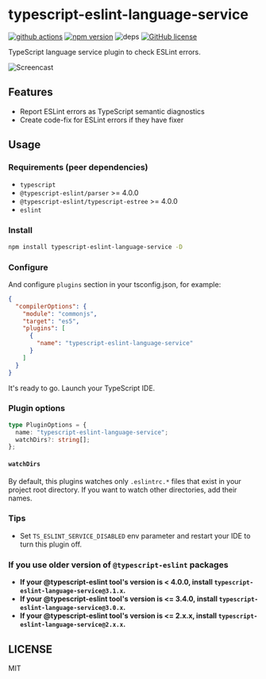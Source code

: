# typescript-eslint-language-service

[![github actions](https://github.com/Quramy/typescript-eslint-language-service/workflows/build/badge.svg)](https://github.com/Quramy/typescript-eslint-language-service/actions)
[![npm version](https://badge.fury.io/js/typescript-eslint-language-service.svg)](https://badge.fury.io/js/typescript-eslint-language-service)
![deps](https://david-dm.org/quramy/typescript-eslint-language-service.svg)
[![GitHub license](https://img.shields.io/badge/license-MIT-blue.svg)](https://raw.githubusercontent.com/Quramy/ts-graphql-plugin/master/LICENSE.txt)

TypeScript language service plugin to check ESLint errors.

![Screencast](https://raw.githubusercontent.com/Quramy/typescript-eslint-language-service/master/cast.gif)

## Features

- Report ESLint errors as TypeScript semantic diagnostics
- Create code-fix for ESLint errors if they have fixer

## Usage

### Requirements (peer dependencies)

- `typescript`
- `@typescript-eslint/parser` >= 4.0.0
- `@typescript-eslint/typescript-estree` >= 4.0.0
- `eslint`

### Install

```sh
npm install typescript-eslint-language-service -D
```

### Configure

And configure `plugins` section in your tsconfig.json, for example:

```json
{
  "compilerOptions": {
    "module": "commonjs",
    "target": "es5",
    "plugins": [
      {
        "name": "typescript-eslint-language-service"
      }
    ]
  }
}
```

It's ready to go. Launch your TypeScript IDE.

### Plugin options

```ts
type PluginOptions = {
  name: "typescript-eslint-language-service";
  watchDirs?: string[];
};
```

#### `watchDirs`

By default, this plugins watches only `.eslintrc.*` files that exist in your project root directory. If you want to watch other directories, add their names.

### Tips

- Set `TS_ESLINT_SERVICE_DISABLED` env parameter and restart your IDE to turn this plugin off.

### If you use older version of `@typescript-eslint` packages

- **If your @typescript-eslint tool's version is < 4.0.0, install `typescript-eslint-language-service@3.1.x`.**
- **If your @typescript-eslint tool's version is <= 3.4.0, install `typescript-eslint-language-service@3.0.x`.**
- **If your @typescript-eslint tool's version is <= 2.x.x, install `typescript-eslint-language-service@2.x.x`.**

## LICENSE

MIT
